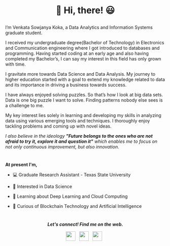 # <p align="center">👋 Hi, there! 😃


I’m Venkata Sowjanya Koka, a Data Analytics and Information Systems graduate student.

I received my undergraduate degree(Bachelor of Technology) in Electronics and Communication engineering where I got introduced to databases and programming. 
Having started coding at an early age and also having completed my Bachelor’s, I can say my interest in this field has only grown with time. 

I gravitate more towards Data Science and Data Analysis. My journey to higher education started with a goal to extend my knowledge related to data and its importance in driving a business towards success.

I have always enjoyed solving puzzles. So that’s how I look at big data sets. Data is one big puzzle I want to solve. Finding patterns nobody else sees is a challenge to me.

My key interest lies solely in learning and developing my skills in analyzing data using various emerging tools and techniques. I thoroughly enjoy tackling problems and coming up with novel ideas. 

_I also believe in the ideology **"Future belongs to the ones who are not afraid to try it, explore it and question it"** which enables me to focus on not only continuous improvement, but also innovation._

#

**At present I'm,**


 - 💻 Graduate Research Assistant - Texas State University
 
 - 👀 Interested in Data Science
 
 - 🌱 Learning about Deep Learning and Cloud Computing
 
 - 🧐 Curious of Blockchain Technology and Artificial Intelligence
  
 
  
#

<p align="center">
  <b><i>Let's connect! Find me on the web.</i></b>

<p align="center">
<a href="https://www.linkedin.com/in/venkata-sowjanya-koka/"><img height="30" src="https://img.shields.io/badge/linkedin-blue.svg?&style=for-the-badge&logo=linkedin&logoColor=white"></a>&nbsp;&nbsp;
<a href="mailto:venkatasowjanyakoka@gmail.com"><img height="30" src="https://img.shields.io/badge/gmail-c14438?&style=for-the-badge&logo=gmail&logoColor=white"></a>&nbsp;&nbsp;
<a href="https://www.facebook.com/sowju.koka"><img height="30" src="https://img.shields.io/badge/facebook-blue.svg?&style=for-the-badge&logo=facebook&logoColor=white" /></a>&nbsp;&nbsp;


</p>
</p>
